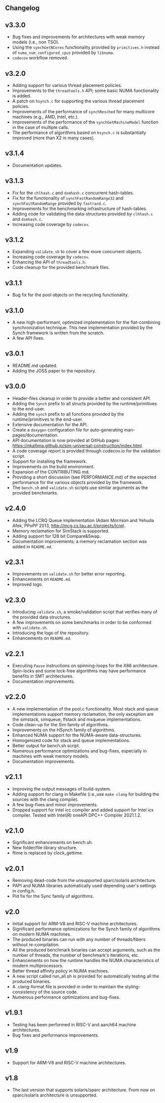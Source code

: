 Changelog
---------

v3.3.0
------
- Bug fixes and improvements for architectures with weak memory models (i.e., non TSO).
- Using the `synchGetNCores` functionality provided by `primitives.h` instead of `numa_num_configured_cpus` provided by `libnuma`.
- `codecov` workflow removed.

v3.2.0
------
- Adding support for various thread placement policies. 
- Improvements to the `threadtools.h` API; some basic NUMA functionality is added.
- A patch on `hsynch.c` for supporting the various thread placement policies.
- Improvements of the performance of `synchResched` for many multicore machines (e.g., AMD, Intel, etc.).
- Improvements of the performance of the `synchGetMachineModel` function in the case of multiple calls.
- The performance of algorithms based on `hsynch.c` is substantially improved (more than X2 in many cases).

v3.1.4
------
- Documentation updates.

v3.1.3
------
- Fix for the `chlhash.c` and `dsmhash.c` concurrent hash-tables. 
- Fix for the functionality of `synchFastRandomRange32` and `synchFastRandomRange` provided by `fastrand.c`.
- Improvements for the benchmarking infrastructure of hash-tables.
- Adding code for validating the data-structures provided by `clhhash.c` and `dsmhash.c`.
- Increasing code coverage by `codecov`.

v3.1.2
------
- Expanding `validate.sh` to cover a few more concurrent objects.
- Increasing code coverage by `codecov`.
- Enhancing the API of `threadtools.h`.
- Code cleanup for the provided benchmark files.

v3.1.1
------
- Bug fix for the pool objects on the recycling functionality.

v3.1.0
------
- A new high-performant, optimized implementation for the flat-combining synchronization technique. This new implementation provided by the Synch framework is written from the scratch.
- A few API fixes.

v3.0.1
------
- README.md updated.
- Adding the JOSS paper to the repository.

v3.0.0
------
- Header-files cleanup in order to provide a better and consistent API.
- Adding the `Synch` prefix to all structs provided by the runtime/primitives to the end-user.
- Adding the `synch` prefix to all functions provided by the runtime/primitives to the end-user.
- Extensive documentation for the API.
- Create a `doxygen` configuration file for auto-generating man-pages/documentation.
- API documentation is now provided at GitHub pages: https://nkallima.github.io/sim-universal-construction/index.html.
- A code coverage report is provided through codecov.io for the validation script.
- Support for installing the framework.
- Improvements on the build environment.
- Expansion of the CONTRIBUTING.md.
- Providing a short discussion (see PERFORMANCE.md) of the expected performance for the various objects provided by the framework.
- The `bench.sh` and `validate.sh` scripts use similar arguments as the provided benchmarks.

v2.4.0
------
- Adding the LCRQ Queue implementation (Adam Morrison and Yehuda Afek, PPoPP 2013, http://mcg.cs.tau.ac.il/projects/lcrq).
- Memory reclamation for SimStack is supported.
- Adding support for 128 bit Compare&Swap.
- Documentation improvements; a memory reclamation section was added in `README.md`.

v2.3.1
------
- Improvements on `validate.sh` for better error reporting.
- Enhancements on `README.md`.
- Improved logo.

v2.3.0
------
- Introducing `validate.sh`, a smoke/validation script that verifies many of the provided data structures.
- A few improvements on some benchmarks in order to be conformed with `validate.sh`.
- Introducing the logo of the repository.
- Enhancements on `README.md`.

v2.2.1
------
- Executing `Pause` instructions on spinning-loops for the X86 architecture. Spin-locks and some lock-free algorithms may have performance benefits in SMT architectures.  
- Documentation improvements.

v2.2.0
------
- A new implementation of the pool.c functionality. Most stack and queue implementations support memory reclamation, the only exception are the simstack, simqueue, lfstack and msqueue implementations.
- Code clean-up for the Sim family of algorithms.
- Improvements on the HSynch family of algorithms.
- Enhanced NUMA support for the NUMA-aware data-structures.
- Homogenized code for stack and queue implementations.
- Better output for bench.sh script.
- Numerous performance optimizations and bug-fixes, especially in machines with weak memory models.
- Documentation improvements.

v2.1.1
------
- Improving the output messages of build-system.
- Adding support for clang in Makefile (i.e.,use `make clang` for building the sources with the clang compile).
- A few bug-fixes and minor improvements.
- Dropped support for Intel icc compiler and added support for Intel icx compiler. Tested with Intel(R) oneAPI DPC++ Compiler 2021.1.2.

v2.1.0
------
- Significant enhancements on bench.sh.
- New folder/file library structure.
- ftime is replaced by clock_gettime.

v2.0.1
------
- Removing dead-code from the unsupported sparc/solaris architecture.
- PAPI and NUMA libraries automatically used depending user's settings in config.h.
- Pid fix for the Sync family of algorithms.

v2.0
----
- Initial support for ARM-V8 and RISC-V machine architectures.
- Significant performance optimizations for the Synch family of algorithms on modern NUMA machines.
- The produced binaries can run with any number of threads/fibers without re-compilation.
- All the produced benchmark binaries can accept arguments, such as the number of threads, the number of benchmark's iterations, etc.
- Enhancements on how the runtime handles the NUMA characteristics of modern multiprocessors.
- Better thread affinity policy in NUMA machines.
- A new script called run_all.sh is provided for automatically testing all the produced binaries.
- A .clang-format file is provided in order to maintain the styling-consistency of the source code.
- Numerous performance optimizations and bug-fixes.

v1.9.1
------
- Testing has been performed in RISC-V and aarch64 machine architectures.
- Bug fixes and performance improvements.

v1.9
----
- Support for ARM-V8 and RISC-V machine architectures.

v1.8
----
- The last version that supports solaris/sparc architecture. From now on sparc/solaris architecture is unsupported.
